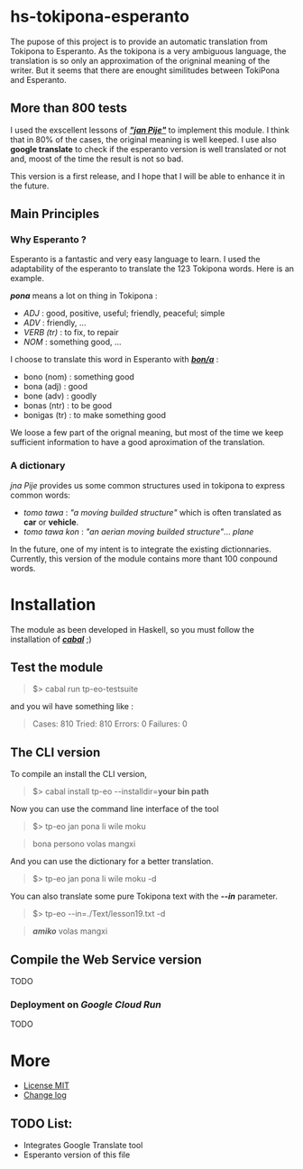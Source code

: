 # hs-tokipona-esperanto

The pupose of this project is to provide an automatic translation from Tokipona to Esperanto. As the tokipona is a very ambiguous language, the translation is so only an approximation of the origninal meaning of the writer. But it seems that there are enought similitudes between TokiPona and Esperanto. 

## More than 800 tests

I used the exscellent lessons of [***"jan Pije"***](http://tokipona.net/tp/janpije/okamasona.php) to implement this module. I think that in 80% of the cases, the original meaning is well keeped. I use also __google translate__ to check if the esperanto version is well translated or not and, moost of the time the result is not so bad. 

This version is a first release, and I hope that I will be able to enhance it in the future.

## Main Principles

### Why Esperanto ?

Esperanto is a fantastic and very easy language to learn. I used the adaptability of the esperanto to translate the 123 Tokipona words. Here is an example.

***pona*** means a lot on thing in Tokipona :
* _ADJ_ : good, positive, useful; friendly, peaceful; simple
* _ADV_ : friendly, ...
* _VERB (tr)_ : to fix, to repair 
* _NOM_ : something good, ... 

I choose to translate this word in Esperanto with  [___bon/a___](http://reta-vortaro.de/revo/art/bon.html#bon.0a) :
* bono (nom) : something good
* bona (adj) : good
* bone (adv) : goodly
* bonas (ntr) : to be good 
* bonigas (tr) : to make something good

We loose a few part of the orignal meaning, but most of the time we keep sufficient information to have a good aproximation of the translation. 

### A dictionary 

_jna Pije_ provides us some common structures used in tokipona to express common words:

* _tomo tawa_ : _"a moving builded structure"_ which is often translated as **car** or **vehicle**. 
* _tomo tawa kon_ : _"an aerian moving builded structure"_... *plane*

In the future, one of my intent is to integrate the existing dictionnaries. Currently, this version of the module contains more thant 100 conpound words.

# Installation

The module as been developed in Haskell, so you must follow the installation of [***cabal***](https://www.haskell.org/cabal/) ;)

## Test the module

> $> cabal run tp-eo-testsuite

and you wil have something like :

> Cases: 810  Tried: 810  Errors: 0  Failures: 0

## The CLI version

To compile an install the CLI version, 

> $> cabal install tp-eo --installdir=**your bin path**

Now you can use the command line interface of the tool

> $> tp-eo jan pona li wile moku

> bona persono volas mangxi

And you can use the dictionary for a better translation.

> $> tp-eo jan pona li wile moku -d 

You can also translate some pure Tokipona text with the ***--in*** parameter.

> $> tp-eo --in=./Text/lesson19.txt -d

> ***amiko*** volas mangxi


## Compile the Web Service version 

TODO

### Deployment on _Google Cloud Run_

TODO

# More

* [License MIT](LICENSE)
* [Change log](CHANGELOG.md)

## TODO List:

* Integrates Google Translate tool
* Esperanto version of this file
